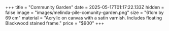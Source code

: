 +++
title = "Community Garden"
date = 2025-05-17T01:17:22.133Z
hidden = false
image = "images/melinda-pile-comunity-garden.png"
size = "61cm by 69 cm"
material = "Acrylic on canvas with a satin varnish. Includes floating Blackwood stained frame."
price = "$900"
+++
